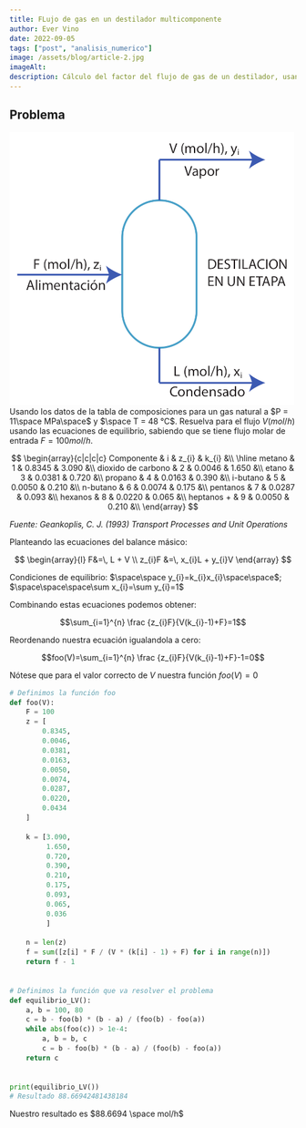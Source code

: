 ```yaml
---
title: FLujo de gas en un destilador multicomponente
author: Ever Vino
date: 2022-09-05
tags: ["post", "analisis_numerico"]
image: /assets/blog/article-2.jpg
imageAlt: 
description: Cálculo del factor del flujo de gas de un destilador, usando el método de la secante.
---
```


## Problema

![diagrama destilador de un etapa](/assets/blog/destilador1.png)
Usando los datos de la tabla de composiciones para un gas natural a $P = 11\space MPa\space$ y $\space T = 48 °C$. Resuelva para el flujo $V(mol/h)$ usando las ecuaciones de equilibrio, sabiendo que se tiene flujo molar de entrada $F = 100 mol/h$.

$$
\begin{array}{c|c|c|c} Componente & i & z_{i} & k_{i} &\\ \hline 
metano & 1 & 0.8345 & 3.090 &\\
dioxido de carbono & 2 & 0.0046 & 1.650 &\\
etano & 3 & 0.0381 & 0.720 &\\
propano & 4 & 0.0163 & 0.390 &\\
i-butano & 5 & 0.0050 & 0.210 &\\
n-butano & 6 & 0.0074 & 0.175 &\\
pentanos & 7 & 0.0287 & 0.093 &\\
hexanos & 8 & 0.0220 & 0.065 &\\
heptanos + & 9 & 0.0050 & 0.210 &\\
\end{array}
$$

*Fuente: Geankoplis, C. J. (1993) Transport Processes and Unit Operations*

Planteando las ecuaciones del balance másico:

$$
\begin{array}{l}
F&=\, L + V \\
z_{i}F &=\, x_{i}L + y_{i}V
\end{array}
$$

Condiciones de equilibrio:  $\space\space y_{i}=k_{i}x_{i}\space\space$; $\space\space\space\sum x_{i}=\sum y_{i}=1$

Combinando estas ecuaciones podemos obtener:

$$\sum_{i=1}^{n} \frac {z_{i}F}{V(k_{i}-1)+F}=1$$

Reordenando nuestra ecuación igualandola a cero:

$$foo(V)=\sum_{i=1}^{n} \frac {z_{i}F}{V(k_{i}-1)+F}-1=0$$

Nótese que para el valor correcto de $V$  nuestra función $foo(V)=0$

```py
# Definimos la función foo
def foo(V):
    F = 100
    z = [
        0.8345,
        0.0046,
        0.0381,
        0.0163,
        0.0050,
        0.0074,
        0.0287,
        0.0220,
        0.0434
    ]

    k = [3.090,
         1.650,
         0.720,
         0.390,
         0.210,
         0.175,
         0.093,
         0.065,
         0.036
         ]

    n = len(z)
    f = sum([z[i] * F / (V * (k[i] - 1) + F) for i in range(n)])
    return f - 1


# Definimos la función que va resolver el problema
def equilibrio_LV():
    a, b = 100, 80
    c = b - foo(b) * (b - a) / (foo(b) - foo(a))
    while abs(foo(c)) > 1e-4:
        a, b = b, c
        c = b - foo(b) * (b - a) / (foo(b) - foo(a))
    return c


print(equilibrio_LV())
# Resultado 88.66942481438184
```

Nuestro resultado es $88.6694 \space mol/h$
